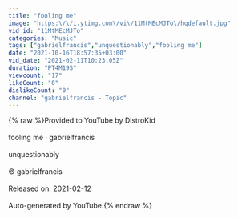 ```yaml
---
title: "fooling me"
image: "https:\/\/i.ytimg.com\/vi\/11MtMEcMJTo\/hqdefault.jpg"
vid_id: "11MtMEcMJTo"
categories: "Music"
tags: ["gabrielfrancis","unquestionably","fooling me"]
date: "2021-10-16T18:57:35+03:00"
vid_date: "2021-02-11T10:23:05Z"
duration: "PT4M19S"
viewcount: "17"
likeCount: "0"
dislikeCount: "0"
channel: "gabrielfrancis - Topic"
---
```

{% raw %}Provided to YouTube by DistroKid<br /><br />fooling me · gabrielfrancis<br /><br />unquestionably<br /><br />℗ gabrielfrancis<br /><br />Released on: 2021-02-12<br /><br />Auto-generated by YouTube.{% endraw %}
